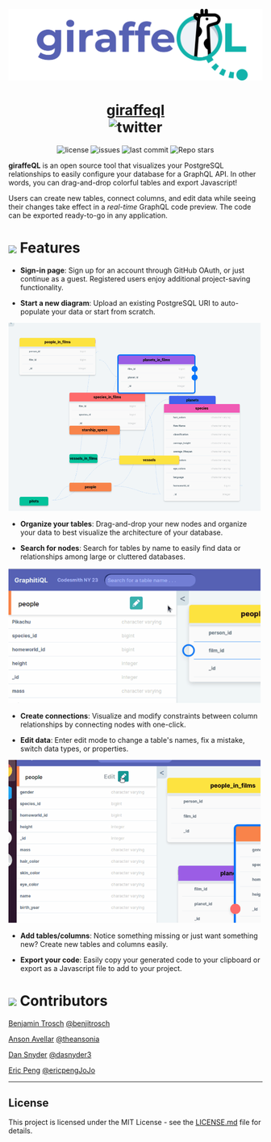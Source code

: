 <p align="center">
    <img width="750" src="./public/logo.svg">
</p>

<h1 align="center">
<a href='https://www.giraffeql.io'>giraffeql</a>
<br/>
<img alt="twitter" src="https://img.shields.io/twitter/follow/giraffeQL?label=%40giraffeQL&logoColor=%2357d3af&style=social"></h1>
</h1>

<p align="center">
  <img alt="license" src="https://img.shields.io/github/license/oslabs-beta/giraffeQL?color=%2357d3af">
  <img alt="issues" src="https://img.shields.io/github/issues-raw/oslabs-beta/giraffeQL?color=yellow">
  <img alt="last commit" src="https://img.shields.io/github/last-commit/oslabs-beta/giraffeQL?color=%2357d3af">
  <img alt="Repo stars" src="https://img.shields.io/github/stars/oslabs-beta/giraffeQL?logoColor=%2334495e&style=social"> 
</p>

**giraffeQL** is an open source tool that visualizes your PostgreSQL relationships to easily configure your database for a GraphQL API. In other words, you can drag-and-drop colorful tables and export Javascript!

Users can create new tables, connect columns, and edit data while seeing their changes take effect in a _real-time_ GraphQL code preview. The code can be exported ready-to-go in any application.

# <image width=30 align="center" src="./public/readme-logo.svg"> **Features**

- **Sign-in page**: Sign up for an account through GitHub OAuth, or just continue as a guest. Registered users enjoy additional project-saving functionality.

- **Start a new diagram**: Upload an existing PostgreSQL URI to auto-populate your data or start from scratch.
<img width="500" src="./public/readme/visualize_tables.gif">

- **Organize your tables**: Drag-and-drop your new nodes and organize your data to best visualize the architecture of your database.

- **Search for nodes**: Search for tables by name to easily find data or relationships among large or cluttered databases.
<img width="500" src="./public/readme/search_table.gif">

- **Create connections**: Visualize and modify constraints between column relationships by connecting nodes with one-click.

- **Edit data**: Enter edit mode to change a table's names, fix a mistake, switch data types, or properties.
<img width="500" src="./public/readme/live_edit.gif">

- **Add tables/columns**: Notice something missing or just want something new? Create new tables and columns easily.

- **Export your code**: Easily copy your generated code to your clipboard or export as a Javascript file to add to your project.

# <image width=30 align="center" src="./public/readme-logo.svg"> **Contributors**

[Benjamin Trosch](https://www.linkedin.com/in/benjitrosch/) [@benjitrosch](https://github.com/benjitrosch)

[Anson Avellar](https://www.linkedin.com/in/ansonavellar/) [@theansonia](https://github.com/theansonia)

[Dan Snyder](https://www.linkedin.com/in/daniel-snyder-77aa4bbb/) [@dasnyder3](https://github.com/dasnyder3)

[Eric Peng](https://www.linkedin.com/in/eric-peng-40b37b13b/) [@ericpengJoJo](https://github.com/ericpengJoJo)

___

## License

This project is licensed under the MIT License - see the [LICENSE.md](https://github.com/oslabs-beta/giraffeQL/blob/main/LICENSE) file for details.
